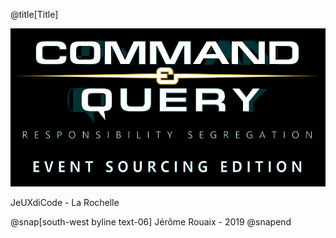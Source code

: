 @title[Title]

![Title](_assets/CandQ.png)

JeUXdiCode - La Rochelle

@snap[south-west byline text-06]
Jérôme Rouaix - 2019
@snapend